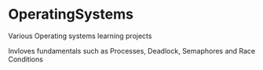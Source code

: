 # OperatingSystems
Various Operating systems learning projects

Invloves fundamentals such as Processes, Deadlock, Semaphores and Race Conditions
